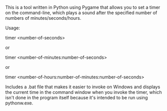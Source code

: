 This is a tool written in Python using Pygame that allows you to set a timer on the command-line, which plays a sound after the specified number of numbers of minutes/seconds/hours.

Usage: 

timer &lt;number-of-seconds>

or

timer &lt;number-of-minutes:number-of-seconds>

or

timer &lt;number-of-hours:number-of-minutes:number-of-seconds>

Includes a .bat file that makes it easier to invoke on Windows and displays the current time in the command window when you invoke the timer, which isn't done in the program itself because it's intended to be run using pythonw.exe. 


